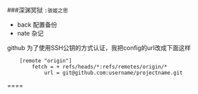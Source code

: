 ###深渊冥狱
`:骇姬之思`  
* back    配置备份
* nate    杂记

github
为了使用SSH公钥的方式认证，我把config的url改成下面这样
```
    [remote "origin"]  
        fetch = + refs/heads/*:refs/remotes/origin/*  
            url = git@github.com:username/projectname.git
```            
====
